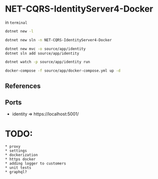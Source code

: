 # NET-CQRS-IdentityServer4-Docker
in `terminal`
```sh
dotnet new -l

dotnet new sln -n NET-CQRS-IdentityServer4-Docker

dotnet new mvc -o source/app/identity
dotnet sln add source/app/identity

dotnet watch -p source/app/identity run

docker-compose -f source/app/docker-compose.yml up -d
```

## References

## Ports
* identity => https://localhost:5001/

# TODO:
    * proxy
    * settings
    * dockerization
    * https docker
    * adding logger to customers
    * unit tests
    * graphql?